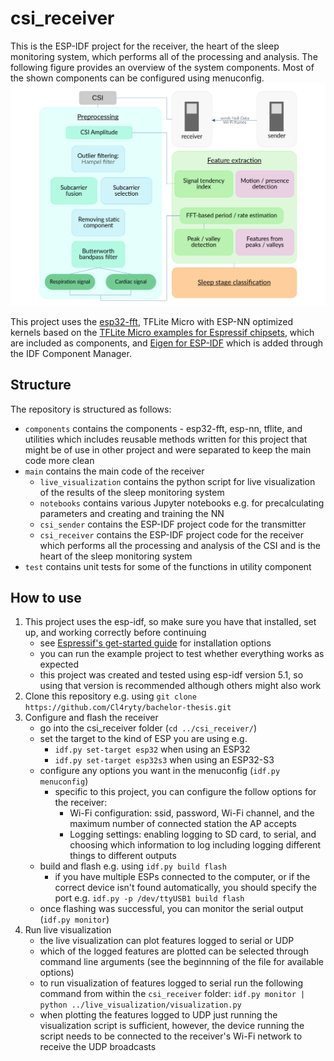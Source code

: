 # csi_receiver
This is the ESP-IDF project for the receiver, the heart of the sleep monitoring system, which performs all of the processing and analysis. 
The following figure provides an overview of the system components. Most of the shown components can be configured using menuconfig.
![System overview](./../../writing/final_figures/System_overview.png)

This project uses the [esp32-fft](https://github.com/fakufaku/esp32-fft/tree/master), TFLite Micro with ESP-NN optimized kernels based on the [TFLite Micro examples for Espressif chipsets](https://github.com/espressif/tflite-micro-esp-examples/tree/master), which are included as components, and [Eigen for ESP-IDF](https://github.com/espressif/idf-extra-components/tree/master/eigen) which is added through the IDF Component Manager.

## Structure
The repository is structured as follows:
- `components` contains the components - esp32-fft, esp-nn, tflite, and utilities which includes reusable methods written for this project that might be of use in other project and were separated to keep the main code more clean
- `main` contains the main code of the receiver
    - `live_visualization` contains the python script for live visualization of the results of the sleep monitoring system
    - `notebooks` contains various Jupyter notebooks e.g. for precalculating parameters and creating and training the NN
    - `csi_sender` contains the ESP-IDF project code for the transmitter
    - `csi_receiver` contains the ESP-IDF project code for the receiver which performs all the processing and analysis of the CSI and is the heart of the sleep monitoring system
- `test` contains unit tests for some of the functions in utility component

## How to use
1. This project uses the esp-idf, so make sure you have that installed, set up, and working correctly before continuing
   - see [Espressif's get-started guide](https://docs.espressif.com/projects/esp-idf/en/v5.1/esp32/get-started/) for installation options
   - you can run the example project to test whether everything works as expected
   - this project was created and tested using esp-idf version 5.1, so using that version is recommended although others might also work
2. Clone this repository e.g. using `git clone https://github.com/Cl4ryty/bachelor-thesis.git`
3. Configure and flash the receiver
   - go into the csi_receiver folder (`cd ../csi_receiver/`)
   - set the target to the kind of ESP you are using e.g.
     - `idf.py set-target esp32` when using an ESP32
     - `idf.py set-target esp32s3` when using an ESP32-S3
   - configure any options you want in the menuconfig (`idf.py menuconfig`)
     - specific to this project, you can configure the follow options for the receiver:
       -  Wi-Fi configuration: ssid, password, Wi-Fi channel, and the maximum number of connected station the AP accepts
       -  Logging settings: enabling logging to SD card, to serial, and choosing which information to log including logging different things to different outputs
   - build and flash e.g. using `idf.py build flash`
     - if you have multiple ESPs connected to the computer, or if the correct device isn't found automatically, you should specify the port e.g. `idf.py -p /dev/ttyUSB1 build flash`
   - once flashing was successful, you can monitor the serial output (`idf.py monitor`)
4. Run live visualization
   - the live visualization can plot features logged to serial or UDP
   - which of the logged features are plotted can be selected through command line arguments (see the beginnning of the file for available options)
   - to run visualization of features logged to serial run the following command from within the `csi_receiver` folder: `idf.py monitor | python ../live_visualization/visualization.py`
   - when plotting the features logged to UDP just running the visualization script is sufficient, however, the device running the script needs to be connected to the receiver's Wi-Fi network to receive the UDP broadcasts
